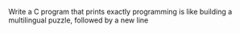 Write a C program that prints exactly programming is like building a multilingual puzzle, followed by a new line
